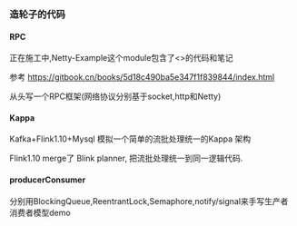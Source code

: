 ### 造轮子的代码

#### RPC

正在施工中,Netty-Example这个module包含了<<Netty In Action>>的代码和笔记

参考 https://gitbook.cn/books/5d18c490ba5e347f1f839844/index.html

从头写一个RPC框架(网络协议分别基于socket,http和Netty)


#### Kappa

Kafka+Flink1.10+Mysql 模拟一个简单的流批处理统一的Kappa 架构

Flink1.10 merge了 Blink planner, 把流批处理统一到同一逻辑代码.


#### producerConsumer

分别用BlockingQueue,ReentrantLock,Semaphore,notify/signal来手写生产者消费者模型demo
